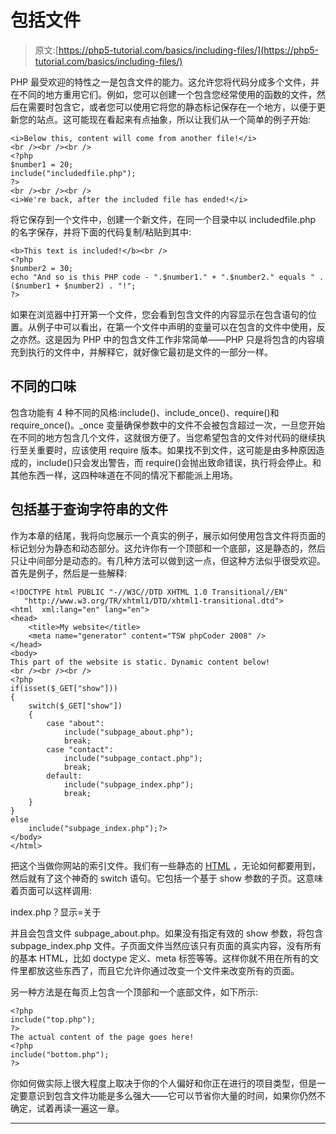 # 包括文件

> 原文:[https://php5-tutorial.com/basics/including-files/](https://php5-tutorial.com/basics/including-files/)

PHP 最受欢迎的特性之一是包含文件的能力。这允许您将代码分成多个文件，并在不同的地方重用它们。例如，您可以创建一个包含您经常使用的函数的文件，然后在需要时包含它，或者您可以使用它将您的静态标记保存在一个地方，以便于更新您的站点。这可能现在看起来有点抽象，所以让我们从一个简单的例子开始:

```
<i>Below this, content will come from another file!</i>
<br /><br /><br />
<?php
$number1 = 20;
include("includedfile.php");
?>
<br /><br /><br />
<i>We're back, after the included file has ended!</i>
```

将它保存到一个文件中，创建一个新文件，在同一个目录中以 includedfile.php 的名字保存，并将下面的代码复制/粘贴到其中:

```
<b>This text is included!</b><br />
<?php 
$number2 = 30;
echo "And so is this PHP code - ".$number1." + ".$number2." equals " . ($number1 + $number2) . "!";
?>
```

如果在浏览器中打开第一个文件，您会看到包含文件的内容显示在包含语句的位置。从例子中可以看出，在第一个文件中声明的变量可以在包含的文件中使用，反之亦然。这是因为 PHP 中的包含文件工作非常简单——PHP 只是将包含的内容填充到执行的文件中，并解释它，就好像它最初是文件的一部分一样。

## 不同的口味

<input type="hidden" name="IL_IN_ARTICLE">

包含功能有 4 种不同的风格:include()、include_once()、require()和 require_once()。_once 变量确保参数中的文件不会被包含超过一次，一旦您开始在不同的地方包含几个文件，这就很方便了。当您希望包含的文件对代码的继续执行至关重要时，应该使用 require 版本。如果找不到文件，这可能是由多种原因造成的，include()只会发出警告，而 require()会抛出致命错误，执行将会停止。和其他东西一样，这四种味道在不同的情况下都能派上用场。

## 包括基于查询字符串的文件

作为本章的结尾，我将向您展示一个真实的例子，展示如何使用包含文件将页面的标记划分为静态和动态部分。这允许你有一个顶部和一个底部，这是静态的，然后只让中间部分是动态的。有几种方法可以做到这一点，但这种方法似乎很受欢迎。首先是例子，然后是一些解释:

```
<!DOCTYPE html PUBLIC "-//W3C//DTD XHTML 1.0 Transitional//EN"
   "http://www.w3.org/TR/xhtml1/DTD/xhtml1-transitional.dtd">
<html  xml:lang="en" lang="en">
<head>
    <title>My website</title>
    <meta name="generator" content="TSW phpCoder 2008" />
</head>
<body>
This part of the website is static. Dynamic content below!
<br /><br /><br />
<?php
if(isset($_GET["show"]))
{
    switch($_GET["show"])
    {
        case "about":
            include("subpage_about.php");
            break;
        case "contact":
            include("subpage_contact.php");
            break;
        default:
            include("subpage_index.php");
            break;                
    }
}
else
    include("subpage_index.php");?>
</body>
</html>
```

把这个当做你网站的索引文件。我们有一些静态的 [HTML](http://htmlpedia.net "A complete HTML reference") ，无论如何都要用到，然后就有了这个神奇的 switch 语句。它包括一个基于 show 参数的子页。这意味着页面可以这样调用:

index.php？显示=关于

并且会包含文件 subpage_about.php。如果没有指定有效的 show 参数，将包含 subpage_index.php 文件。子页面文件当然应该只有页面的真实内容，没有所有的基本 HTML，比如 doctype 定义、meta 标签等等。这样你就不用在所有的文件里都放这些东西了，而且它允许你通过改变一个文件来改变所有的页面。

另一种方法是在每页上包含一个顶部和一个底部文件，如下所示:

```
<?php
include("top.php");
?>
The actual content of the page goes here!
<?php
include("bottom.php");
?>
```

你如何做实际上很大程度上取决于你的个人偏好和你正在进行的项目类型，但是一定要意识到包含文件功能是多么强大——它可以节省你大量的时间，如果你仍然不确定，试着再读一遍这一章。

* * *